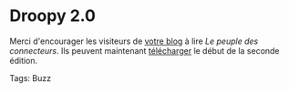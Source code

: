 # Droopy 2.0

Merci d'encourager les visiteurs de [votre blog](http://grosvinz.typepad.com/droopy_20/2006/04/ze_book_du_mome.html) à lire *Le peuple des connecteurs*. Ils peuvent maintenant [télécharger](/peuple/seconde-edition-35719) le début de la seconde édition.

Tags: Buzz